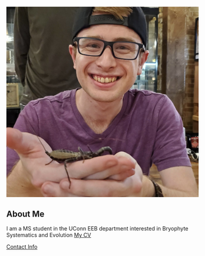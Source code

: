 ![Image of Brenden Thomson](images/headshot.jpeg "Brenden Thomson")

## About Me
I am a MS student in the UConn EEB department interested in Bryophyte Systematics and Evolution
[My CV](PDFs/BrendenThomsonCV.pdf)

[Contact Info](contact-info.html) 
